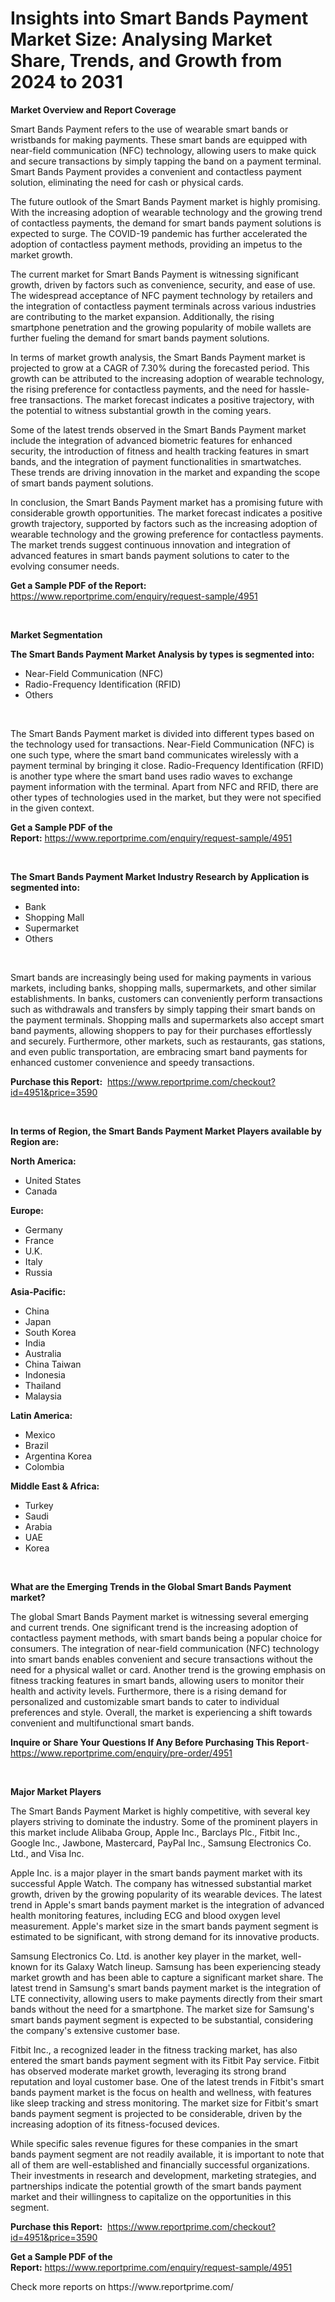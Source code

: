 <p><h1>Insights into Smart Bands Payment Market Size: Analysing Market Share, Trends, and Growth from 2024 to 2031</h1></p><p><strong>Market Overview and Report Coverage</strong></p>
<p><p>Smart Bands Payment refers to the use of wearable smart bands or wristbands for making payments. These smart bands are equipped with near-field communication (NFC) technology, allowing users to make quick and secure transactions by simply tapping the band on a payment terminal. Smart Bands Payment provides a convenient and contactless payment solution, eliminating the need for cash or physical cards.</p><p>The future outlook of the Smart Bands Payment market is highly promising. With the increasing adoption of wearable technology and the growing trend of contactless payments, the demand for smart bands payment solutions is expected to surge. The COVID-19 pandemic has further accelerated the adoption of contactless payment methods, providing an impetus to the market growth.</p><p>The current market for Smart Bands Payment is witnessing significant growth, driven by factors such as convenience, security, and ease of use. The widespread acceptance of NFC payment technology by retailers and the integration of contactless payment terminals across various industries are contributing to the market expansion. Additionally, the rising smartphone penetration and the growing popularity of mobile wallets are further fueling the demand for smart bands payment solutions.</p><p>In terms of market growth analysis, the Smart Bands Payment market is projected to grow at a CAGR of 7.30% during the forecasted period. This growth can be attributed to the increasing adoption of wearable technology, the rising preference for contactless payments, and the need for hassle-free transactions. The market forecast indicates a positive trajectory, with the potential to witness substantial growth in the coming years.</p><p>Some of the latest trends observed in the Smart Bands Payment market include the integration of advanced biometric features for enhanced security, the introduction of fitness and health tracking features in smart bands, and the integration of payment functionalities in smartwatches. These trends are driving innovation in the market and expanding the scope of smart bands payment solutions.</p><p>In conclusion, the Smart Bands Payment market has a promising future with considerable growth opportunities. The market forecast indicates a positive growth trajectory, supported by factors such as the increasing adoption of wearable technology and the growing preference for contactless payments. The market trends suggest continuous innovation and integration of advanced features in smart bands payment solutions to cater to the evolving consumer needs.</p></p>
<p><strong>Get a Sample PDF of the Report:</strong> <a href="https://www.reportprime.com/enquiry/request-sample/4951">https://www.reportprime.com/enquiry/request-sample/4951</a></p>
<p>&nbsp;</p>
<p><strong>Market Segmentation</strong></p>
<p><strong>The Smart Bands Payment Market Analysis by types is segmented into:</strong></p>
<p><ul><li>Near-Field Communication (NFC)</li><li>Radio-Frequency Identification (RFID)</li><li>Others</li></ul></p>
<p>&nbsp;</p>
<p><p>The Smart Bands Payment market is divided into different types based on the technology used for transactions. Near-Field Communication (NFC) is one such type, where the smart band communicates wirelessly with a payment terminal by bringing it close. Radio-Frequency Identification (RFID) is another type where the smart band uses radio waves to exchange payment information with the terminal. Apart from NFC and RFID, there are other types of technologies used in the market, but they were not specified in the given context.</p></p>
<p><strong>Get a Sample PDF of the Report:</strong>&nbsp;<a href="https://www.reportprime.com/enquiry/request-sample/4951">https://www.reportprime.com/enquiry/request-sample/4951</a></p>
<p>&nbsp;</p>
<p><strong>The Smart Bands Payment Market Industry Research by Application is segmented into:</strong></p>
<p><ul><li>Bank</li><li>Shopping Mall</li><li>Supermarket</li><li>Others</li></ul></p>
<p>&nbsp;</p>
<p><p>Smart bands are increasingly being used for making payments in various markets, including banks, shopping malls, supermarkets, and other similar establishments. In banks, customers can conveniently perform transactions such as withdrawals and transfers by simply tapping their smart bands on the payment terminals. Shopping malls and supermarkets also accept smart band payments, allowing shoppers to pay for their purchases effortlessly and securely. Furthermore, other markets, such as restaurants, gas stations, and even public transportation, are embracing smart band payments for enhanced customer convenience and speedy transactions.</p></p>
<p><strong>Purchase this Report:</strong>&nbsp; <a href="https://www.reportprime.com/checkout?id=4951&price=3590">https://www.reportprime.com/checkout?id=4951&price=3590</a></p>
<p>&nbsp;</p>
<p><strong>In terms of Region, the Smart Bands Payment Market Players available by Region are:</strong></p>
<p>
    <p> <strong> North America: </strong>
        <ul>
            <li>United States</li>
            <li>Canada</li>
        </ul>
        </p> 
    <p> <strong> Europe: </strong>
        <ul>
            <li>Germany</li>
            <li>France</li>
            <li>U.K.</li>
            <li>Italy</li>
            <li>Russia</li>
        </ul>
        </p> 
    <p> <strong> Asia-Pacific: </strong>
        <ul>
            <li>China</li>
            <li>Japan</li>
            <li>South Korea</li>
            <li>India</li>
            <li>Australia</li>
            <li>China Taiwan</li>
            <li>Indonesia</li>
            <li>Thailand</li>
            <li>Malaysia</li>
        </ul>
        </p> 
    <p> <strong> Latin America: </strong>
        <ul>
            <li>Mexico</li>
            <li>Brazil</li>
            <li>Argentina Korea</li>
            <li>Colombia</li>
        </ul>
        </p> 
    <p> <strong> Middle East & Africa: </strong>
        <ul>
            <li>Turkey</li>
            <li>Saudi</li>
            <li>Arabia</li>
            <li>UAE</li>
            <li>Korea</li>
        </ul>
    </p>
    </p>
<p>&nbsp;</p>
<p><strong>What are the Emerging Trends in the Global Smart Bands Payment market?</strong></p>
<p><p>The global Smart Bands Payment market is witnessing several emerging and current trends. One significant trend is the increasing adoption of contactless payment methods, with smart bands being a popular choice for consumers. The integration of near-field communication (NFC) technology into smart bands enables convenient and secure transactions without the need for a physical wallet or card. Another trend is the growing emphasis on fitness tracking features in smart bands, allowing users to monitor their health and activity levels. Furthermore, there is a rising demand for personalized and customizable smart bands to cater to individual preferences and style. Overall, the market is experiencing a shift towards convenient and multifunctional smart bands.</p></p>
<p><strong>Inquire or Share Your Questions If Any Before Purchasing This Report</strong>- <a href="https://www.reportprime.com/enquiry/pre-order/4951">https://www.reportprime.com/enquiry/pre-order/4951</a></p>
<p>&nbsp;</p>
<p><strong>Major Market Players</strong></p>
<p><p>The Smart Bands Payment Market is highly competitive, with several key players striving to dominate the industry. Some of the prominent players in this market include Alibaba Group, Apple Inc., Barclays Plc., Fitbit Inc., Google Inc., Jawbone, Mastercard, PayPal Inc., Samsung Electronics Co. Ltd., and Visa Inc.</p><p>Apple Inc. is a major player in the smart bands payment market with its successful Apple Watch. The company has witnessed substantial market growth, driven by the growing popularity of its wearable devices. The latest trend in Apple's smart bands payment market is the integration of advanced health monitoring features, including ECG and blood oxygen level measurement. Apple's market size in the smart bands payment segment is estimated to be significant, with strong demand for its innovative products.</p><p>Samsung Electronics Co. Ltd. is another key player in the market, well-known for its Galaxy Watch lineup. Samsung has been experiencing steady market growth and has been able to capture a significant market share. The latest trend in Samsung's smart bands payment market is the integration of LTE connectivity, allowing users to make payments directly from their smart bands without the need for a smartphone. The market size for Samsung's smart bands payment segment is expected to be substantial, considering the company's extensive customer base.</p><p>Fitbit Inc., a recognized leader in the fitness tracking market, has also entered the smart bands payment segment with its Fitbit Pay service. Fitbit has observed moderate market growth, leveraging its strong brand reputation and loyal customer base. One of the latest trends in Fitbit's smart bands payment market is the focus on health and wellness, with features like sleep tracking and stress monitoring. The market size for Fitbit's smart bands payment segment is projected to be considerable, driven by the increasing adoption of its fitness-focused devices.</p><p>While specific sales revenue figures for these companies in the smart bands payment segment are not readily available, it is important to note that all of them are well-established and financially successful organizations. Their investments in research and development, marketing strategies, and partnerships indicate the potential growth of the smart bands payment market and their willingness to capitalize on the opportunities in this segment.</p></p>
<p><strong>Purchase this Report:</strong>&nbsp;&nbsp;<a href="https://www.reportprime.com/checkout?id=4951&price=3590">https://www.reportprime.com/checkout?id=4951&price=3590</a></p>
<p></p>
<p><strong>Get a Sample PDF of the Report:</strong>&nbsp;<a href="https://www.reportprime.com/enquiry/request-sample/4951">https://www.reportprime.com/enquiry/request-sample/4951</a></p>
<p>Check more reports on https://www.reportprime.com/</p>